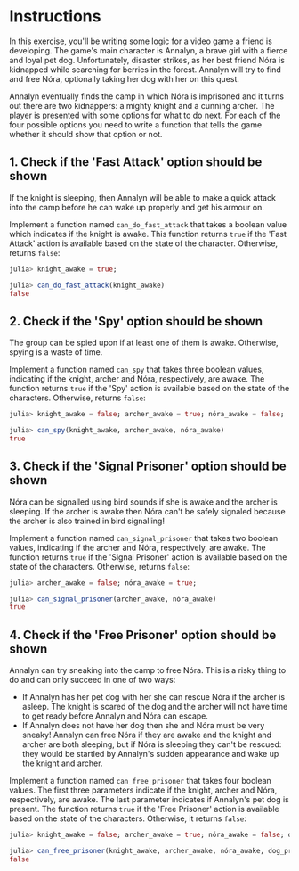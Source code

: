 # Instructions

In this exercise, you'll be writing some logic for a video game a friend is developing. The game's main character is Annalyn, a brave girl with a fierce and loyal pet dog. Unfortunately, disaster strikes, as her best friend Nóra is kidnapped while searching for berries in the forest. Annalyn will try to find and free Nóra, optionally taking her dog with her on this quest.

Annalyn eventually finds the camp in which Nóra is imprisoned and it turns out there are two kidnappers: a mighty knight and a cunning archer.
The player is presented with some options for what to do next.
For each of the four possible options you need to write a function that tells the game whether it should show that option or not.

## 1. Check if the 'Fast Attack' option should be shown

If the knight is sleeping, then Annalyn will be able to make a quick attack into the camp before he can wake up properly and get his armour on.

Implement a function named `can_do_fast_attack` that takes a boolean value which indicates if the knight is awake. This function returns `true` if the 'Fast Attack' action is available based on the state of the character. Otherwise, returns `false`:

```julia
julia> knight_awake = true;

julia> can_do_fast_attack(knight_awake)
false
```

<!-- _Note: A trailing semicolon suppresses the output of an expression in the top level of the REPL or other interactive contexts (such as Jupyter notebook cells). The output of an expression is only printed by default in the top level of the REPL, not within functions, scripts or other files._ (unlike what you may expect if you've used Matlab in the past)._ TODO: Move this to the exercise where the semicolon is first used in examples. Somehow show the Matlab hint only to students who have used Matlab before, when that'll be possible.-->

## 2. Check if the 'Spy' option should be shown

The group can be spied upon if at least one of them is awake. Otherwise, spying is a waste of time.

Implement a function named `can_spy` that takes three boolean values, indicating if the knight, archer and Nóra, respectively, are awake. The function returns `true` if the 'Spy' action is available based on the state of the characters. Otherwise, returns `false`:

```julia
julia> knight_awake = false; archer_awake = true; nóra_awake = false;

julia> can_spy(knight_awake, archer_awake, nóra_awake)
true
```

## 3. Check if the 'Signal Prisoner' option should be shown

Nóra can be signalled using bird sounds if she is awake and the archer is sleeping. If the archer is awake then Nóra can't be safely signaled because the archer is also trained in bird signalling!

Implement a function named `can_signal_prisoner` that takes two boolean values, indicating if the archer and Nóra, respectively, are awake. The function returns `true` if the 'Signal Prisoner' action is available based on the state of the characters. Otherwise, returns `false`:

```julia
julia> archer_awake = false; nóra_awake = true;

julia> can_signal_prisoner(archer_awake, nóra_awake)
true
```

## 4. Check if the 'Free Prisoner' option should be shown

Annalyn can try sneaking into the camp to free Nóra. This is a risky thing to do and can only succeed in one of two ways:
  - If Annalyn has her pet dog with her she can rescue Nóra if the archer is asleep.
    The knight is scared of the dog and the archer will not have time to get ready before Annalyn and Nóra can escape.
  - If Annalyn does not have her dog then she and Nóra must be very sneaky!
    Annalyn can free Nóra if they are awake and the knight and archer are both sleeping, but if Nóra is sleeping they can't be rescued: they would be startled by Annalyn's sudden appearance and wake up the knight and archer.

Implement a function named `can_free_prisoner` that takes four boolean values. The first three parameters indicate if the knight, archer and Nóra, respectively, are awake. The last parameter indicates if Annalyn's pet dog is present. The function returns `true` if the 'Free Prisoner' action is available based on the state of the characters. Otherwise, it returns `false`:

```julia
julia> knight_awake = false; archer_awake = true; nóra_awake = false; dog_present = false;

julia> can_free_prisoner(knight_awake, archer_awake, nóra_awake, dog_present)
false
```
